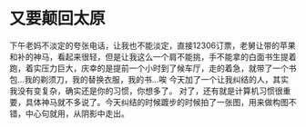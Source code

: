 # 又要颠回太原

下午老妈不淡定的夸张电话，让我也不能淡定，直接12306订票，老舅让带的苹果和补的神马，看起来很轻，但是让我这么一个肩不能挑，手不能拿的白面书生提着跑，着实压力巨大，庆幸的是提前一个小时到了候车厅，走的着急，就带了一个书包…我的剃须刀，我的替换衣服，我的书…唉 今天加了一个让我纠结的人，其实我没有变复杂，确实还是你的习惯，你想多了。 对了，还有就是计算机习惯很重要，具体神马就不多说了。今天纠结的时候踱步的时候拍了一张图，用来做构图不错，中心句就用，从阴影中走出。

